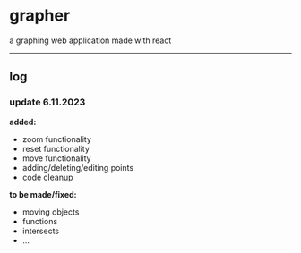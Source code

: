 # grapher

a graphing web application made with react

---

## log

### update 6.11.2023

**added:**
- zoom functionality
- reset functionality
- move functionality
- adding/deleting/editing points
- code cleanup

**to be made/fixed:**
- moving objects
- functions
- intersects
- ...